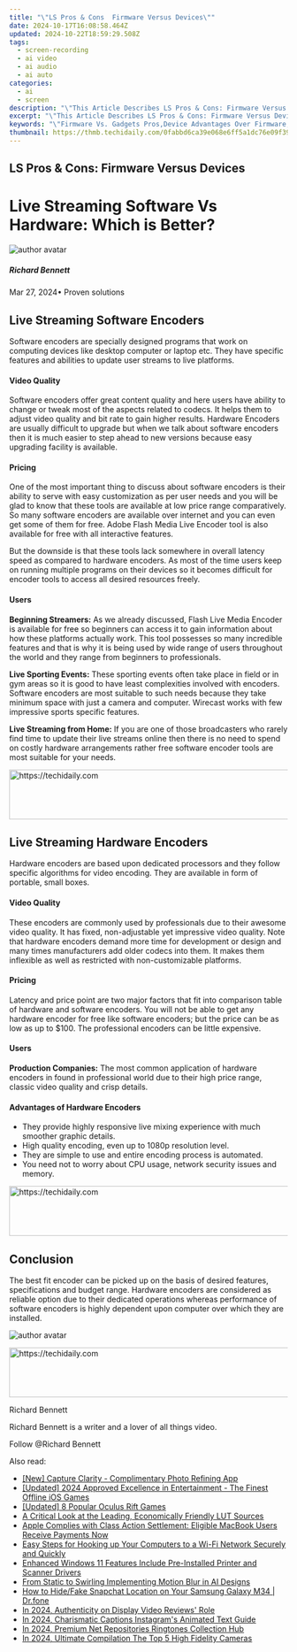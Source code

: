 ```yaml
---
title: "\"LS Pros & Cons  Firmware Versus Devices\""
date: 2024-10-17T16:08:58.464Z
updated: 2024-10-22T18:59:29.508Z
tags: 
  - screen-recording
  - ai video
  - ai audio
  - ai auto
categories: 
  - ai
  - screen
description: "\"This Article Describes LS Pros & Cons: Firmware Versus Devices\""
excerpt: "\"This Article Describes LS Pros & Cons: Firmware Versus Devices\""
keywords: "\"Firmware Vs. Gadgets Pros,Device Advantages Over Firmware,Firmware Drawbacks Compared,Pros & Cons: Devices Vs. Firmware,Benefits of Devices over Firmware,Downsides to Firmware, Devices Comparison,Device Perks Vs. Firmware Limitations\""
thumbnail: https://thmb.techidaily.com/0fabbd6ca39e068e6ff5a1dc76e09f39c4c023b261fbe4ba782432860cba0bd7.jpg
---
```


## LS Pros & Cons: Firmware Versus Devices

# Live Streaming Software Vs Hardware: Which is Better?

![author avatar](https://images.wondershare.com/filmora/article-images/richard-bennett.jpg)

##### Richard Bennett

 Mar 27, 2024• Proven solutions

## Live Streaming Software Encoders

 Software encoders are specially designed programs that work on computing devices like desktop computer or laptop etc. They have specific features and abilities to update user streams to live platforms.

#### Video Quality

 Software encoders offer great content quality and here users have ability to change or tweak most of the aspects related to codecs. It helps them to adjust video quality and bit rate to gain higher results. Hardware Encoders are usually difficult to upgrade but when we talk about software encoders then it is much easier to step ahead to new versions because easy upgrading facility is available.

#### Pricing

 One of the most important thing to discuss about software encoders is their ability to serve with easy customization as per user needs and you will be glad to know that these tools are available at low price range comparatively. So many software encoders are available over internet and you can even get some of them for free. Adobe Flash Media Live Encoder tool is also available for free with all interactive features.

 But the downside is that these tools lack somewhere in overall latency speed as compared to hardware encoders. As most of the time users keep on running multiple programs on their devices so it becomes difficult for encoder tools to access all desired resources freely.

#### Users

**Beginning Streamers:** As we already discussed, Flash Live Media Encoder is available for free so beginners can access it to gain information about how these platforms actually work. This tool possesses so many incredible features and that is why it is being used by wide range of users throughout the world and they range from beginners to professionals.

**Live Sporting Events:** These sporting events often take place in field or in gym areas so it is good to have least complexities involved with encoders. Software encoders are most suitable to such needs because they take minimum space with just a camera and computer. Wirecast works with few impressive sports specific features.

**Live Streaming from Home:** If you are one of those broadcasters who rarely find time to update their live streams online then there is no need to spend on costly hardware arrangements rather free software encoder tools are most suitable for your needs.

<!-- affiliate ads begin -->
<a href="https://appsumo.8odi.net/c/5597632/2144278/7443" target="_top" id="2144278">
  <img src="//a.impactradius-go.com/display-ad/7443-2144278" border="0" alt="https://techidaily.com" width="728" height="90"/>
</a>
<img height="0" width="0" src="https://appsumo.8odi.net/i/5597632/2144278/7443" style="position:absolute;visibility:hidden;" border="0" />
<!-- affiliate ads end -->

## Live Streaming Hardware Encoders

 Hardware encoders are based upon dedicated processors and they follow specific algorithms for video encoding. They are available in form of portable, small boxes.

#### Video Quality

 These encoders are commonly used by professionals due to their awesome video quality. It has fixed, non-adjustable yet impressive video quality. Note that hardware encoders demand more time for development or design and many times manufacturers add older codecs into them. It makes them inflexible as well as restricted with non-customizable platforms.

#### Pricing

 Latency and price point are two major factors that fit into comparison table of hardware and software encoders. You will not be able to get any hardware encoder for free like software encoders; but the price can be as low as up to $100\. The professional encoders can be little expensive.

#### Users

**Production Companies:** The most common application of hardware encoders in found in professional world due to their high price range, classic video quality and crisp details.

#### Advantages of Hardware Encoders

* They provide highly responsive live mixing experience with much smoother graphic details.
* High quality encoding, even up to 1080p resolution level.
* They are simple to use and entire encoding process is automated.
* You need not to worry about CPU usage, network security issues and memory.

<!-- affiliate ads begin -->
<a href="https://bluettius.sjv.io/c/5597632/2139111/17108" target="_top" id="2139111">
  <img src="//a.impactradius-go.com/display-ad/17108-2139111" border="0" alt="https://techidaily.com" width="728" height="90"/>
</a>
<img height="0" width="0" src="https://bluettius.sjv.io/i/5597632/2139111/17108" style="position:absolute;visibility:hidden;" border="0" />
<!-- affiliate ads end -->

## Conclusion

 The best fit encoder can be picked up on the basis of desired features, specifications and budget range. Hardware encoders are considered as reliable option due to their dedicated operations whereas performance of software encoders is highly dependent upon computer over which they are installed.

![author avatar](https://images.wondershare.com/filmora/article-images/richard-bennett.jpg)

<!-- affiliate ads begin -->
<a href="https://appsumo.8odi.net/c/5597632/2087485/7443" target="_top" id="2087485">
  <img src="//a.impactradius-go.com/display-ad/7443-2087485" border="0" alt="https://techidaily.com" width="728" height="90"/>
</a>
<img height="0" width="0" src="https://appsumo.8odi.net/i/5597632/2087485/7443" style="position:absolute;visibility:hidden;" border="0" />
<!-- affiliate ads end -->

Richard Bennett

Richard Bennett is a writer and a lover of all things video.

Follow @Richard Bennett

<ins class="adsbygoogle"
      style="display:block"
      data-ad-client="ca-pub-7571918770474297"
      data-ad-slot="8358498916"
      data-ad-format="auto"
      data-full-width-responsive="true"></ins>

<span class="atpl-alsoreadstyle">Also read:</span>
<div><ul>
<li><a href="https://extra-lessons.techidaily.com/new-capture-clarity-complimentary-photo-refining-app/"><u>[New] Capture Clarity - Complimentary Photo Refining App</u></a></li>
<li><a href="https://on-screen-recording.techidaily.com/updated-2024-approved-excellence-in-entertainment-the-finest-offline-ios-games/"><u>[Updated] 2024 Approved Excellence in Entertainment - The Finest Offline iOS Games</u></a></li>
<li><a href="https://extra-lessons.techidaily.com/updated-8-popular-oculus-rift-games/"><u>[Updated] 8 Popular Oculus Rift Games</u></a></li>
<li><a href="https://vp-tips.techidaily.com/a-critical-look-at-the-leading-economically-friendly-lut-sources/"><u>A Critical Look at the Leading, Economically Friendly LUT Sources</u></a></li>
<li><a href="https://tech-haven.techidaily.com/apple-complies-with-class-action-settlement-eligible-macbook-users-receive-payments-now/"><u>Apple Complies with Class Action Settlement: Eligible MacBook Users Receive Payments Now</u></a></li>
<li><a href="https://techidaily.com/easy-steps-for-hooking-up-your-computers-to-a-wi-fi-network-securely-and-quickly/"><u>Easy Steps for Hooking up Your Computers to a Wi-Fi Network Securely and Quickly</u></a></li>
<li><a href="https://hardware-help.techidaily.com/enhanced-windows-11-features-include-pre-installed-printer-and-scanner-drivers/"><u>Enhanced Windows 11 Features Include Pre-Installed Printer and Scanner Drivers</u></a></li>
<li><a href="https://extra-lessons.techidaily.com/from-static-to-swirling-implementing-motion-blur-in-ai-designs/"><u>From Static to Swirling Implementing Motion Blur in AI Designs</u></a></li>
<li><a href="https://location-social.techidaily.com/how-to-hidefake-snapchat-location-on-your-samsung-galaxy-m34-drfone-by-drfone-virtual-android/"><u>How to Hide/Fake Snapchat Location on Your Samsung Galaxy M34 | Dr.fone</u></a></li>
<li><a href="https://extra-lessons.techidaily.com/in-2024-authenticity-on-display-video-reviews-role/"><u>In 2024, Authenticity on Display Video Reviews' Role</u></a></li>
<li><a href="https://extra-lessons.techidaily.com/in-2024-charismatic-captions-instagrams-animated-text-guide/"><u>In 2024, Charismatic Captions Instagram's Animated Text Guide</u></a></li>
<li><a href="https://extra-support.techidaily.com/in-2024-premium-net-repositories-ringtones-collection-hub/"><u>In 2024, Premium Net Repositories Ringtones Collection Hub</u></a></li>
<li><a href="https://some-guidance.techidaily.com/in-2024-ultimate-compilation-the-top-5-high-fidelity-cameras/"><u>In 2024, Ultimate Compilation The Top 5 High Fidelity Cameras</u></a></li>
</ul></div>


